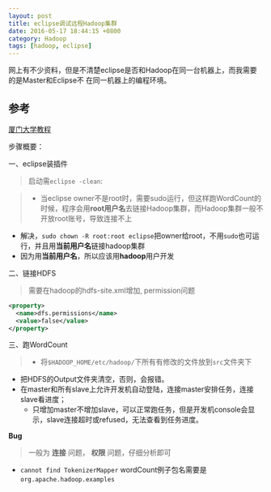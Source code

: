 ```yaml
---
layout: post
title: eclipse调试远程Hadoop集群
date: 2016-05-17 18:44:15 +0800
category: Hadoop
tags: [hadoop, eclipse]
---
```


网上有不少资料，但是不清楚eclipse是否和Hadoop在同一台机器上，而我需要的是Master和Eclipse不
在同一机器上的编程环境。

## 参考

[厦门大学教程](http://dblab.xmu.edu.cn/blog/hadoop-build-project-using-eclipse/)

步骤概要：

一、eclipse装插件

> 启动需`eclipse -clean`:

> * 当eclipse owner不是root时，需要sudo运行，但这样跑WordCount的时候，程序会用**root用户名**去链接Hadoop集群，而Hadoop集群一般不开放root账号，导致连接不上
  * 解决，`sudo chown -R root:root eclipse`把owner给root，不用`sudo`也可运行，并且用**当前用户名**链接hadoop集群
  * 因为用**当前用户名**，所以应该用**hadoop**用户开发

二、链接HDFS

> 需要在hadoop的hdfs-site.xml增加, permission问题

```xml
<property>
  <name>dfs.permissions</name>
  <value>false</value>
</property>
```

三、跑WordCount  

> * 将`$HADOOP_HOME/etc/hadoop/`下所有有修改的文件放到`src`文件夹下
* 把HDFS的Output文件夹清空，否则，会报错。
* 在master和所有slave上允许开发机自动登陆，连接master安排任务，连接slave看进度；
  * 只增加master不增加slave，可以正常跑任务，但是开发机console会显示，slave连接超时或refused，无法查看到任务进度。

**Bug**

>一般为 **连接** 问题， **权限** 问题，仔细分析即可

* `cannot find TokenizerMapper` wordCount例子包名需要是`org.apache.hadoop.examples`

